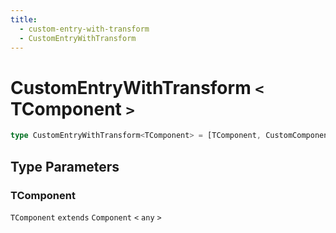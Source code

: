 ```yaml
---
title:
  - custom-entry-with-transform
  - CustomEntryWithTransform
---
```


# CustomEntryWithTransform `<` TComponent `>` 

```ts
type CustomEntryWithTransform<TComponent> = [TComponent, CustomComponentPropsTransformFn<TComponent>];
```

## Type Parameters

### TComponent

`TComponent` `extends` `Component` `<` `any` `>` 
